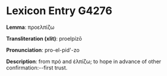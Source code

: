 # Lexicon Entry G4276

**Lemma**: προελπίζω

**Transliteration (xlit)**: proelpízō

**Pronunciation**: pro-el-pid'-zo

**Description**:
from πρό and ἐλπίζω; to hope in advance of other confirmation:--first trust.

